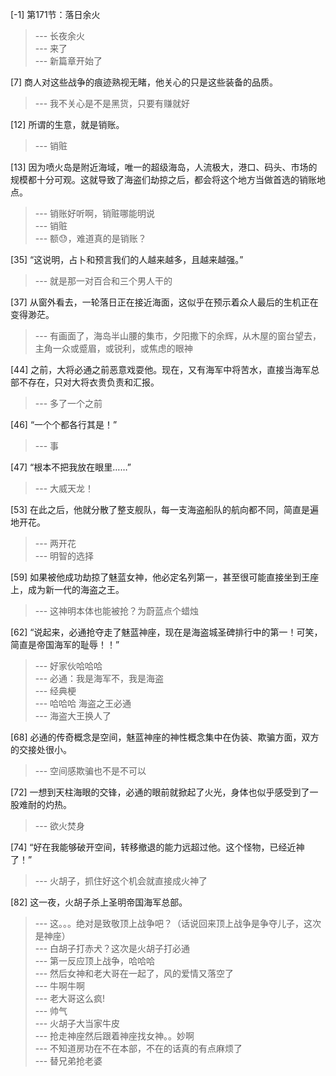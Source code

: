 
[-1] 第171节：落日余火
>--- 长夜余火<br>
>--- 来了<br>
>--- 新篇章开始了<br>

[7] 商人对这些战争的痕迹熟视无睹，他关心的只是这些装备的品质。
>--- 我不关心是不是黑货，只要有赚就好<br>

[12] 所谓的生意，就是销账。
>--- 销赃<br>

[13] 因为喷火岛是附近海域，唯一的超级海岛，人流极大，港口、码头、市场的规模都十分可观。这就导致了海盗们劫掠之后，都会将这个地方当做首选的销账地点。
>--- 销账好听啊，销赃哪能明说<br>
>--- 销赃<br>
>--- 额😓，难道真的是销账？<br>

[35] “这说明，占卜和预言我们的人越来越多，且越来越强。”
>--- 就是那一对百合和三个男人干的<br>

[37] 从窗外看去，一轮落日正在接近海面，这似乎在预示着众人最后的生机正在变得渺茫。
>--- 有画面了，海岛半山腰的集市，夕阳撒下的余辉，从木屋的窗台望去，主角一众或蹙眉，或锐利，或焦虑的眼神<br>

[44] 之前，大将必通之前恶意戏耍他。现在，又有海军中将苦水，直接当海军总部不存在，只对大将衣贵负责和汇报。
>--- 多了一个之前<br>

[46] “一个个都各行其是！”
>--- 事<br>

[47] “根本不把我放在眼里……”
>--- 大威天龙！<br>

[53] 在此之后，他就分散了整支舰队，每一支海盗船队的航向都不同，简直是遍地开花。
>--- 两开花<br>
>--- 明智的选择<br>

[59] 如果被他成功劫掠了魅蓝女神，他必定名列第一，甚至很可能直接坐到王座上，成为新一代的海盗之王。
>--- 这神明本体也能被抢？为蔚蓝点个蜡烛<br>

[62] “说起来，必通抢夺走了魅蓝神座，现在是海盗城圣碑排行中的第一！可笑，简直是帝国海军的耻辱！！”
>--- 好家伙哈哈哈<br>
>--- 必通：我是海军不，我是海盗<br>
>--- 经典梗<br>
>--- 哈哈哈 海盗之王必通<br>
>--- 海盗大王换人了<br>

[68] 必通的传奇概念是空间，魅蓝神座的神性概念集中在伪装、欺骗方面，双方的交接处很小。
>--- 空间感欺骗也不是不可以<br>

[72] 一想到天柱海眼的交锋，必通的眼前就掀起了火光，身体也似乎感受到了一股难耐的灼热。
>--- 欲火焚身<br>

[74] “好在我能够破开空间，转移撤退的能力远超过他。这个怪物，已经近神了！”
>--- 火胡子，抓住好这个机会就直接成火神了<br>

[82] 这一夜，火胡子杀上圣明帝国海军总部。
>--- 这。。。绝对是致敬顶上战争吧？（话说回来顶上战争是争夺儿子，这次是神座）<br>
>--- 白胡子打赤犬？这次是火胡子打必通<br>
>--- 第一反应顶上战争，哈哈哈<br>
>--- 然后女神和老大哥在一起了，风的爱情又落空了<br>
>--- 牛啊牛啊<br>
>--- 老大哥这么疯!<br>
>--- 帅气<br>
>--- 火胡子大当家牛皮<br>
>--- 抢走神座然后跟着神座找女神。。妙啊<br>
>--- 不知道房功在不在本部，不在的话真的有点麻烦了<br>
>--- 替兄弟抢老婆<br>
